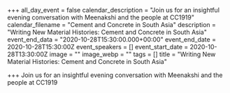 +++
all_day_event = false
calendar_description = "Join us for an insightful evening conversation with Meenakshi and the people at CC1919"
calendar_filename = "Cement and Concrete in South Asia"
description = "Writing New Material Histories: Cement and Concrete in South Asia"
event_end_data = "2020-10-28T15:30:00.000+00:00"
event_end_date = 2020-10-28T15:30:00Z
event_speakers = []
event_start_date = 2020-10-28T13:30:00Z
image = ""
image_webp = ""
tags = []
title = "Writing New Material Histories: Cement and Concrete in South Asia"

+++
Join us for an insightful evening conversation with Meenakshi and the people at CC1919